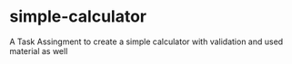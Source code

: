 # simple-calculator

A Task Assingment to create a simple calculator
with validation and used material as well
